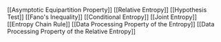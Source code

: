 [[Asymptotic Equipartition Property]]
[[Relative Entropy]]
[[Hypothesis Test]]
[[Fano's Inequality]]
[[Conditional Entropy]]
[[Joint Entropy]]
[[Entropy Chain Rule]]
[[Data Processing Property of the Entropy]]
[[Data Processing Property of the Relative Entropy]]
